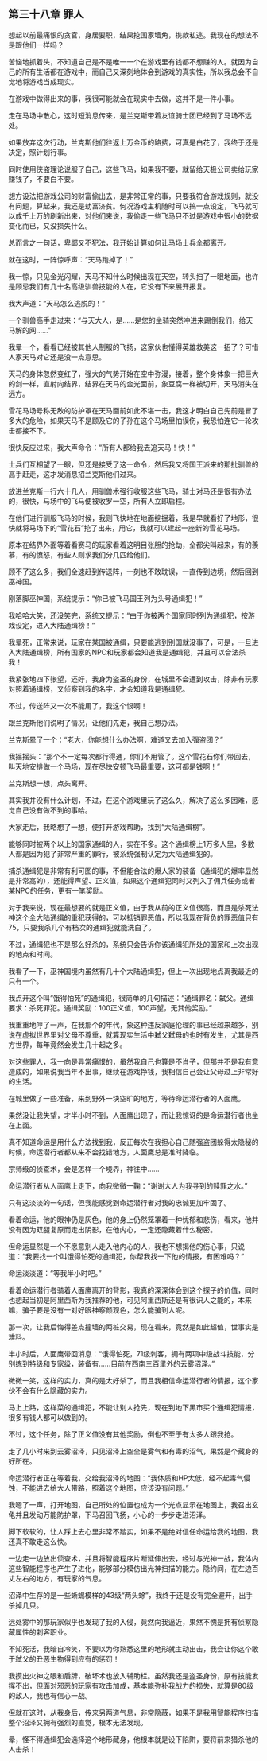 ## 第三十八章 罪人

想起以前最痛恨的贪官，身居要职，结果挖国家墙角，携款私逃。我现在的想法不是跟他们一样吗？

苦恼地抓着头，不知道自己是不是唯一一个在游戏里有钱都不想赚的人。就因为自己的所有生活都在游戏中，而自己又深刻地体会到游戏的真实性，所以我总会不自觉地将游戏当成现实。

在游戏中做得出来的事，我很可能就会在现实中去做，这并不是一件小事。

走在马场中散心，这时短消息传来，是兰克斯带着友谊骑士团已经到了马场不远处。

如果放弃这次行动，兰克斯他们往返上万金币的路费，可真是白花了，我终于还是决定，照计划行事。

同时使用侠盗理论说服了自己，这些飞马，如果我不要，就留给天极公司卖给玩家赚钱了，不要白不要。

想方设法把游戏公司的财富偷出去，是非常正常的事，只要我符合游戏规则，就没有问题，算起来，我还是劫富济贫。何况游戏主机随时可以搞一点设定，飞马就可以成千上万的刷新出来，对他们来说，我偷走一些飞马只不过是游戏中很小的数据变化而已，又没损失什么。

总而言之一句话，卑鄙又不犯法，我开始计算如何让马场士兵全都离开。

就在这时，一阵惊呼声：“天马跑掉了！”

我一惊，只见金光闪耀，天马不知什么时候出现在天空，转头扫了一眼地面，也许是顾忌我们有几十名高级驯兽技能的人在，它没有下来展开报复。

我大声道：“天马怎么逃脱的！”

一个驯兽高手走过来：“与天大人，是……是您的坐骑突然冲进来踢倒我们，给天马解的网……”

我晕一个，看看已经被其他人制服的飞扬，这家伙也懂得英雄救美这一招了？可惜人家天马对它还是没一点意思。

天马的身体忽然变红了，强大的气势开始在空中弥漫，接着，整个身体象一把巨大的剑一样，直射向结界，结界在天马的金光面前，象豆腐一样被切开，天马消失在远方。

雪花马场号称无敌的防护罩在天马面前如此不堪一击，我这才明白自己先前是冒了多大的危险，如果天马不是顾及它的子孙在这个马场里怕误伤，我恐怕连它一轮攻击都接不下。

很快反应过来，我大声命令：“所有人都给我去追天马！快！”

士兵们互相望了一眼，但还是接受了这一命令，然后我又将国王派来的那批驯兽的高手赶走，这才发消息招兰克斯他们过来。

放进兰克斯一行六十几人，用驯兽术强行收服这些飞马，骑士对马还是很有办法的，很快，马场中的飞马便被收罗一空，所有人立即启程。

在他们进行驯服飞马的时候，我则飞快地在地面挖掘着，我是早就看好了地形，很快就将马场下的“雪花石”挖了出来，用它，我就可以建起一座新的雪花马场。

原本在结界外面等着看赛马的玩家看着这明目张胆的抢劫，全都尖叫起来，有的羡慕，有的愤怒，有些人则求我们分几匹给他们。

顾不了这么多，我们全速赶到传送阵，一刻也不敢耽误，一直传到边境，然后回到巫神国。

刚落脚巫神国，系统提示：“你已被飞马国王列为头号通缉犯！”

我哈哈大笑，还没笑完，系统又提示：“由于你被两个国家同时列为通缉犯，按游戏设定，进入大陆通缉榜！”

我晕死，正常来说，玩家在某国被通缉，只要能逃到别国就没事了，可是，一旦进入大陆通缉榜，所有国家的NPC和玩家都会知道我是通缉犯，并且可以合法杀我！

我紧张地四下张望，还好，我身为盗圣的身份，在城里不会遭到攻击，除非有玩家对照着通缉榜，又侦察到我的名字，才会知道我是通缉犯。

不过，传送阵又一次不能用了，我这个恨啊！

跟兰克斯他们说明了情况，让他们先走，我自己想办法。

兰克斯晕了一个：“老大，你能想什么办法啊，难道又去加入强盗团？”

我摇摇头：“那个不一定每次都行得通，你们不用管了。这个雪花石你们带回去，叫天地安排做一个马场，现在尽快安顿飞马最重要，这可都是钱啊！”

兰克斯想一想，点头离开。

其实我并没有什么计划，不过，在这个游戏里玩了这么久，解决了这么多困难，感觉自己没有做不到的事哈。

大家走后，我略想了一想，便打开游戏帮助，找到“大陆通缉榜”。

能够同时被两个以上的国家通缉的人，实在不多。这个通缉榜上1万多人里，多数人都是因为犯了非常严重的罪行，被系统强制认定为大陆通缉犯的。

捕杀通缉犯是非常有利可图的事，不但能合法的爆人家的装备（通缉犯的爆率显然是非常高的），还能得声望、正义值，如果这个通缉犯同时又列入了佣兵任务或者某NPC的任务，更有一笔奖励。

对于我来说，现在最想要的就是正义值，由于我从前的正义值很高，而且是杀死法神这个全大陆通缉的重犯获得的，可以抵销罪恶值，所以我现在背负的罪恶值只有75，只要我杀几个有档次的通缉犯就能洗白了。

不过，通缉犯也不是那么好杀的，系统只会告诉你该通缉犯所处的国家和上次出现的地点和时间。

我看了一下，巫神国境内虽然有几十个大陆通缉犯，但上一次出现地点离我最近的只有一个。

我点开这个叫“饿得怕死”的通缉犯，很简单的几句描述：“通缉罪名：弑父。通缉要求：杀死罪犯。通缉奖励：100正义值，100声望，无其他奖励。”

我重重地哼了一声，在我那个的年代，象这种违反家庭伦理的事已经越来越多，别说在虚拟世界里对父母不尊重，就算现实生活中弑父弑母的也时有发生，尤其是西方世界，每年竟然会发生几十起之多。

对这些罪人，我一向是异常痛恨的，虽然我自己也算是不肖子，但那并不是我有意造成的，如果说我当年不出事，继续在游戏挣钱，我相信自己会让父母过上非常好的生活。

在城里做了一些准备，来到野外一块空旷的地方，等待命运潜行者的人面鹰。

果然没让我失望，才半小时不到，人面鹰出现了，而让我惊讶的是命运潜行者也坐在上面。

真不知道命运是用什么方法找到我，反正每次在我担心自己随强盗团躲得太隐秘的时候，命运潜行者都从来不会找错地方，人面鹰总是准时降临。

宗师级的侦查术，会是怎样一个境界，神往中……

命运潜行者从人面鹰上走下，向我微微一鞠：“谢谢大人为我寻到的赎罪之水。”

只有这淡淡的一句话，但我能感觉到命运潜行者对我的忠诚更加牢固了。

看着命运，他的眼神仍是灰色，他的身上仍然笼罩着一种忧郁和悲伤，看来，他并没有因为双腿复原而走出阴影，在他内心，一定还隐藏着什么秘密。

但命运显然是一个不愿意别人走入他内心的人，我也不想揭他的伤心事，只说道：“我要找一个叫饿得怕死的通缉犯，你帮我找一下他的情报，有困难吗？”

命运淡淡道：“等我半小时吧。”

看着命运潜行者骑着人面鹰离开的背影，我真的深深体会到这个探子的价值，同时也想起当初是阿里西斯为我推荐的他，可见阿里西斯还是有很识人之能的，本来嘛，骗子要是没有一对好眼神察颜观色，怎么能骗到人呢。

那一次，让我后悔得差点撞墙的两桩交易，现在看来，竟然是如此超值，世事实是难料。

半小时后，人面鹰带回消息：“饿得怕死，71级刺客，拥有两项中级战斗技能，分别练到特级和专家级，装备有……目前在西南三百里外的云雾沼泽。”

微微一笑，这样的实力，真的是太好杀了，而且我相信命运潜行者的情报，这个家伙不会有什么隐藏的实力。

马上上路，这样菜的通缉犯，不能让别人抢先，现在到地下黑市买个通缉犯情报，很多有钱人都可以做到的。

不过，这个任务，除了正义值没有其他奖励，倒也不至于有太多人跟我抢。

走了几小时来到云雾沼泽，只见沼泽上空全是雾气和有毒的沼气，果然是个藏身的好所在。

命运潜行者正在等着我，交给我沼泽的地图：“我体质和HP太低，经不起毒气侵蚀，不能进去给大人带路，照着这个地图，应该没有问题。”

我嗯了一声，打开地图，自己所处的位置也成为一个光点显示在地图上，我召出玄龟并且发动万能防护罩，下马召回飞扬，小心的一步步走进沼泽。

脚下软软的，让人踩上去心里非常不踏实，如果不是绝对信任命运给我的地图，我还真不敢走这么快。

一边走一边放出侦查术，并且将智能程序片断延伸出去，经过与光神一战，我体内这些智能程序也产生了进化，能够部分模仿出光神扫描的能力。隐约间，在左边百丈左右的地方，有玩家的气息。

沼泽中生存的是一些蜥蜴模样的43级“两头蜍”，我终于还是没有完全避开，出手杀掉几只。

远处雾中的那玩家似乎也发现了我的入侵，竟然向我逼近，果然不愧是拥有侦察隐藏属性的刺客职业。

不知死活，我暗自冷笑，不要以为你熟悉这里的地形就主动出击，我会让你这个敢于弑父的丑恶生物得到应有的惩罚！

我摸出火神之眼和盾牌，破坏术也放入辅助栏。虽然我还是盗圣身份，原有技能发挥不出，但面对邪恶的玩家有攻击加成，基本能弥补我战力的损失，就算是80级的敌人，我也有信心一战。

但就在这时，从我身后，传来另两道气息，非常隐蔽，如果不是我用智能程序扫描整个沼泽又拥有强烈的直觉，根本无法发现。

晕，怪不得通缉犯会选择这个地形藏身，他根本就是设下陷阱，要将前来猎杀他的人击杀！

